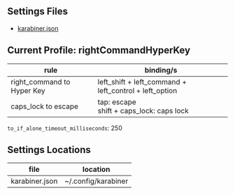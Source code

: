 ## Settings Files

- [karabiner.json](./karabiner.json)

## Current Profile: rightCommandHyperKey

| rule                                 | binding/s                                 |
| ------------------------------------ | ---------------------------------------- |
| right_command to Hyper Key | left_shift + left_command + left_control + left_option |
| caps_lock to escape  | tap: escape <br> shift + caps_lock: caps lock|
`to_if_alone_timeout_milliseconds`: 250

## Settings Locations

| file                                 | location                                 |
| ------------------------------------ | ---------------------------------------- |
| karabiner.json | ~/.config/karabiner |
